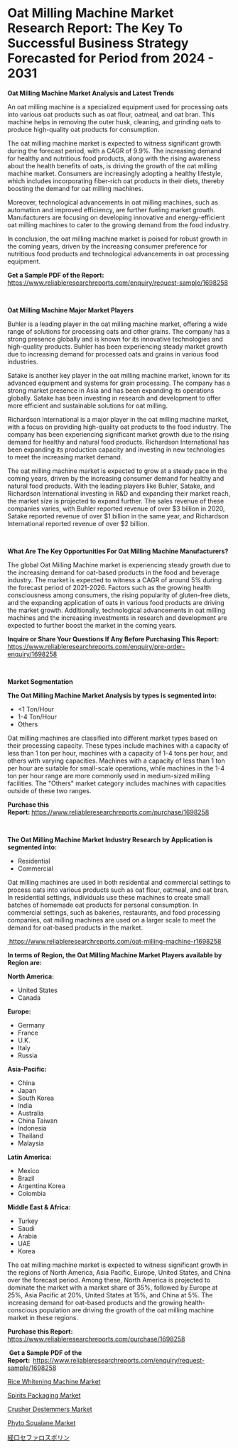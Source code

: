 <p><h1>Oat Milling Machine Market Research Report: The Key To Successful Business Strategy Forecasted for Period from 2024 - 2031</h1></p><p><strong>Oat Milling Machine Market Analysis and Latest Trends</strong></p>
<p><p>An oat milling machine is a specialized equipment used for processing oats into various oat products such as oat flour, oatmeal, and oat bran. This machine helps in removing the outer husk, cleaning, and grinding oats to produce high-quality oat products for consumption.</p><p>The oat milling machine market is expected to witness significant growth during the forecast period, with a CAGR of 9.9%. The increasing demand for healthy and nutritious food products, along with the rising awareness about the health benefits of oats, is driving the growth of the oat milling machine market. Consumers are increasingly adopting a healthy lifestyle, which includes incorporating fiber-rich oat products in their diets, thereby boosting the demand for oat milling machines.</p><p>Moreover, technological advancements in oat milling machines, such as automation and improved efficiency, are further fueling market growth. Manufacturers are focusing on developing innovative and energy-efficient oat milling machines to cater to the growing demand from the food industry.</p><p>In conclusion, the oat milling machine market is poised for robust growth in the coming years, driven by the increasing consumer preference for nutritious food products and technological advancements in oat processing equipment.</p></p>
<p><strong>Get a Sample PDF of the Report:&nbsp;</strong> <a href="https://www.reliableresearchreports.com/enquiry/request-sample/1698258">https://www.reliableresearchreports.com/enquiry/request-sample/1698258</a></p>
<p>&nbsp;</p>
<p><strong>Oat Milling Machine Major Market Players</strong></p>
<p><p>Buhler is a leading player in the oat milling machine market, offering a wide range of solutions for processing oats and other grains. The company has a strong presence globally and is known for its innovative technologies and high-quality products. Buhler has been experiencing steady market growth due to increasing demand for processed oats and grains in various food industries.</p><p>Satake is another key player in the oat milling machine market, known for its advanced equipment and systems for grain processing. The company has a strong market presence in Asia and has been expanding its operations globally. Satake has been investing in research and development to offer more efficient and sustainable solutions for oat milling.</p><p>Richardson International is a major player in the oat milling machine market, with a focus on providing high-quality oat products to the food industry. The company has been experiencing significant market growth due to the rising demand for healthy and natural food products. Richardson International has been expanding its production capacity and investing in new technologies to meet the increasing market demand.</p><p>The oat milling machine market is expected to grow at a steady pace in the coming years, driven by the increasing consumer demand for healthy and natural food products. With the leading players like Buhler, Satake, and Richardson International investing in R&D and expanding their market reach, the market size is projected to expand further. The sales revenue of these companies varies, with Buhler reported revenue of over $3 billion in 2020, Satake reported revenue of over $1 billion in the same year, and Richardson International reported revenue of over $2 billion.</p></p>
<p>&nbsp;</p>
<p><strong>What Are The Key Opportunities For Oat Milling Machine Manufacturers?</strong></p>
<p><p>The global Oat Milling Machine market is experiencing steady growth due to the increasing demand for oat-based products in the food and beverage industry. The market is expected to witness a CAGR of around 5% during the forecast period of 2021-2026. Factors such as the growing health consciousness among consumers, the rising popularity of gluten-free diets, and the expanding application of oats in various food products are driving the market growth. Additionally, technological advancements in oat milling machines and the increasing investments in research and development are expected to further boost the market in the coming years.</p></p>
<p><strong>Inquire or Share Your Questions If Any Before Purchasing This Report:</strong> <a href="https://www.reliableresearchreports.com/enquiry/pre-order-enquiry/1698258">https://www.reliableresearchreports.com/enquiry/pre-order-enquiry/1698258</a></p>
<p>&nbsp;</p>
<p><strong>Market Segmentation</strong></p>
<p><strong>The Oat Milling Machine Market Analysis by types is segmented into:</strong></p>
<p><ul><li><1 Ton/Hour</li><li>1-4 Ton/Hour</li><li>Others</li></ul></p>
<p><p>Oat milling machines are classified into different market types based on their processing capacity. These types include machines with a capacity of less than 1 ton per hour, machines with a capacity of 1-4 tons per hour, and others with varying capacities. Machines with a capacity of less than 1 ton per hour are suitable for small-scale operations, while machines in the 1-4 ton per hour range are more commonly used in medium-sized milling facilities. The "Others" market category includes machines with capacities outside of these two ranges.</p></p>
<p><strong>Purchase this Report:&nbsp;</strong><a href="https://www.reliableresearchreports.com/purchase/1698258">https://www.reliableresearchreports.com/purchase/1698258</a></p>
<p>&nbsp;</p>
<p><strong>The Oat Milling Machine Market Industry Research by Application is segmented into:</strong></p>
<p><ul><li>Residential</li><li>Commercial</li></ul></p>
<p><p>Oat milling machines are used in both residential and commercial settings to process oats into various products such as oat flour, oatmeal, and oat bran. In residential settings, individuals use these machines to create small batches of homemade oat products for personal consumption. In commercial settings, such as bakeries, restaurants, and food processing companies, oat milling machines are used on a larger scale to meet the demand for oat-based products in the market.</p></p>
<p><a href="https://www.reliableresearchreports.com/oat-milling-machine-r1698258">&nbsp;https://www.reliableresearchreports.com/oat-milling-machine-r1698258</a></p>
<p><strong>In terms of Region, the Oat Milling Machine Market Players available by Region are:</strong></p>
<p>
    <p> <strong> North America: </strong>
        <ul>
            <li>United States</li>
            <li>Canada</li>
        </ul>
        </p> 
    <p> <strong> Europe: </strong>
        <ul>
            <li>Germany</li>
            <li>France</li>
            <li>U.K.</li>
            <li>Italy</li>
            <li>Russia</li>
        </ul>
        </p> 
    <p> <strong> Asia-Pacific: </strong>
        <ul>
            <li>China</li>
            <li>Japan</li>
            <li>South Korea</li>
            <li>India</li>
            <li>Australia</li>
            <li>China Taiwan</li>
            <li>Indonesia</li>
            <li>Thailand</li>
            <li>Malaysia</li>
        </ul>
        </p> 
    <p> <strong> Latin America: </strong>
        <ul>
            <li>Mexico</li>
            <li>Brazil</li>
            <li>Argentina Korea</li>
            <li>Colombia</li>
        </ul>
        </p> 
    <p> <strong> Middle East & Africa: </strong>
        <ul>
            <li>Turkey</li>
            <li>Saudi</li>
            <li>Arabia</li>
            <li>UAE</li>
            <li>Korea</li>
        </ul>
    </p>
    </p>
<p><p>The oat milling machine market is expected to witness significant growth in the regions of North America, Asia Pacific, Europe, United States, and China over the forecast period. Among these, North America is projected to dominate the market with a market share of 35%, followed by Europe at 25%, Asia Pacific at 20%, United States at 15%, and China at 5%. The increasing demand for oat-based products and the growing health-conscious population are driving the growth of the oat milling machine market in these regions.</p></p>
<p><strong>Purchase this Report: </strong><a href="https://www.reliableresearchreports.com/purchase/1698258">https://www.reliableresearchreports.com/purchase/1698258</a></p>
<p>&nbsp;<strong>Get a Sample PDF of the Report:&nbsp;&nbsp;</strong><a href="https://www.reliableresearchreports.com/enquiry/request-sample/1698258">https://www.reliableresearchreports.com/enquiry/request-sample/1698258</a></p>
<p><strong></strong></p>
<p><p><a href="https://github.com/Hazelklievgspy6vdcsmu106w/Market-Research-Report-List-2/blob/main/rice-whitening-machine-market.md">Rice Whitening Machine Market</a></p><p><a href="https://issuu.com/reportprime-2/docs/spirits-packaging-market-size-2030.pptx">Spirits Packaging Market</a></p><p><a href="https://github.com/lubmix/Market-Research-Report-List-2/blob/main/crusher-destemmers-market.md">Crusher Destemmers Market</a></p><p><a href="https://issuu.com/reportprime-2/docs/phyto-squalane-market-size-2030.pptx">Phyto Squalane Market</a></p><p><a href="https://github.com/lrlmopnhwd79300/Market-Research-Report-List-1/blob/main/895031731309.md">経口セファロスポリン</a></p></p>